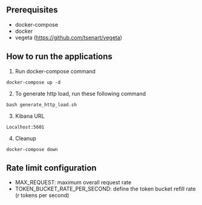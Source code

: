 ## Prerequisites

- docker-compose
- docker
- vegeta (https://github.com/tsenart/vegeta)

## How to run the applications

1. Run docker-compose command

```
docker-compose up -d
```

2. To generate http load, run these following command

```
bash generate_http_load.sh
````

3. Kibana URL

```
Localhost:5601
```

4. Cleanup

```
docker-compose down
```

## Rate limit configuration
* MAX_REQUEST: maximum overall request rate
* TOKEN_BUCKET_RATE_PER_SECOND: define the token bucket refill rate (r tokens per second)

